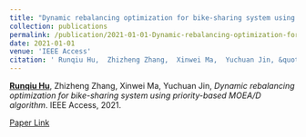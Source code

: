 ```yaml
---
title: "Dynamic rebalancing optimization for bike-sharing system using priority-based MOEA/D algorithm"
collection: publications
permalink: /publication/2021-01-01-Dynamic-rebalancing-optimization-for-bike-sharing-system-using-priority-based-MOEAD-algorithm
date: 2021-01-01
venue: 'IEEE Access'
citation: ' Runqiu Hu,  Zhizheng Zhang,  Xinwei Ma,  Yuchuan Jin, &quot;Dynamic rebalancing optimization for bike-sharing system using priority-based MOEA/D algorithm.&quot; IEEE Access, 2021.'
---
```

**<u>Runqiu Hu</u>**,  Zhizheng Zhang,  Xinwei Ma,  Yuchuan Jin, *Dynamic rebalancing optimization for bike-sharing system using priority-based MOEA/D algorithm*. IEEE Access, 2021.

[Paper Link](https://ieeexplore.ieee.org/document/9350254)
